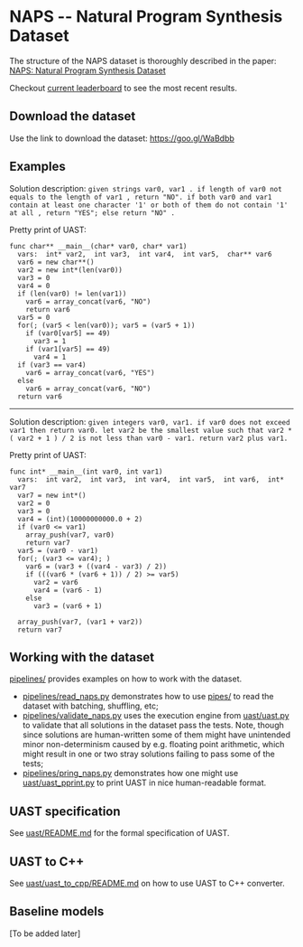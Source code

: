 # NAPS -- Natural Program Synthesis Dataset
The structure of the NAPS dataset is thoroughly described in the paper: [NAPS: Natural Program Synthesis Dataset](https://arxiv.org/abs/1807.03168)

Checkout [current leaderboard](http://near.ai/research/naps) to see the most recent results.

## Download the dataset
Use the link to download the dataset: https://goo.gl/WaBdbb

## Examples

Solution description: `given strings var0, var1 . if length of var0 not equals to the length of var1 , return "NO". if both var0 and var1 contain at least one character '1' or both of them do not contain '1' at all , return "YES"; else return "NO" .`

Pretty print of UAST: 
```
func char** __main__(char* var0, char* var1)
  vars:  int* var2,  int var3,  int var4,  int var5,  char** var6
  var6 = new char**()
  var2 = new int*(len(var0))
  var3 = 0
  var4 = 0
  if (len(var0) != len(var1))
    var6 = array_concat(var6, "NO")
    return var6
  var5 = 0
  for(; (var5 < len(var0)); var5 = (var5 + 1))
    if (var0[var5] == 49)
      var3 = 1
    if (var1[var5] == 49)
      var4 = 1
  if (var3 == var4)
    var6 = array_concat(var6, "YES")
  else
    var6 = array_concat(var6, "NO")
  return var6
```

---

Solution description: `given integers var0, var1. if var0 does not exceed var1 then return var0. let var2 be the smallest value such that var2 * ( var2 + 1 ) / 2 is not less than var0 - var1. return var2 plus var1.`

Pretty print of UAST:
```
func int* __main__(int var0, int var1)
  vars:  int var2,  int var3,  int var4,  int var5,  int var6,  int* var7
  var7 = new int*()
  var2 = 0
  var3 = 0
  var4 = (int)(10000000000.0 + 2)
  if (var0 <= var1)
    array_push(var7, var0)
    return var7
  var5 = (var0 - var1)
  for(; (var3 <= var4); )
    var6 = (var3 + ((var4 - var3) / 2))
    if (((var6 * (var6 + 1)) / 2) >= var5)
      var2 = var6
      var4 = (var6 - 1)
    else
      var3 = (var6 + 1)

  array_push(var7, (var1 + var2))
  return var7
```

## Working with the dataset
[pipelines/](pipelines/) provides examples on how to work with the dataset.
* [pipelines/read_naps.py](pipelines/read_naps.py) demonstrates how to use [pipes/](pipes/) to read the dataset with batching, shuffling, etc;
* [pipelines/validate_naps.py](pipelines/validate_naps.py) uses the execution engine from [uast/uast.py](uast/uast.py) to validate that all solutions in the dataset pass the tests.
Note, though since solutions are human-written some of them might have unintended minor non-determinism caused by e.g. floating point arithmetic, which might result in one or two stray solutions
failing to pass some of the tests;
* [pipelines/pring_naps.py](pipelines/print_naps.py) demonstrates how one might use [uast/uast_pprint.py](uast/uast_pprint.py) to print UAST in nice human-readable format.

## UAST specification
See [uast/README.md](uast/README.md) for the formal specification of UAST.

## UAST to C++
See [uast/uast_to_cpp/README.md](uast/uast_to_cpp/README.md) on how to use UAST to C++ converter.  

## Baseline models
[To be added later]
